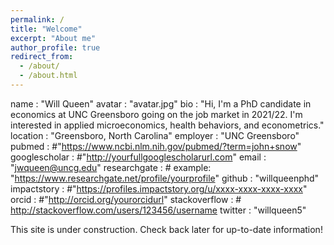 ```yaml
---
permalink: /
title: "Welcome"
excerpt: "About me"
author_profile: true
redirect_from: 
  - /about/
  - /about.html
---
```


name             : "Will Queen"
  avatar           : "avatar.jpg"
  bio              : "Hi, I'm a PhD candidate in economics at UNC Greensboro going on the job market in 2021/22. I'm interested in applied microeconomics, health behaviors, and econometrics."
  location         : "Greensboro, North Carolina"
  employer         : "UNC Greensboro"
  pubmed           : #"https://www.ncbi.nlm.nih.gov/pubmed/?term=john+snow"
  googlescholar    : #"http://yourfullgooglescholarurl.com"
  email            : "jwqueen@uncg.edu"
  researchgate     :  # example: "https://www.researchgate.net/profile/yourprofile"
  github           : "willqueenphd"
  impactstory      : #"https://profiles.impactstory.org/u/xxxx-xxxx-xxxx-xxxx"
  orcid            : #"http://orcid.org/yourorcidurl"
   stackoverflow    : # http://stackoverflow.com/users/123456/username
  twitter          : "willqueen5"

This site is under construction. Check back later for up-to-date information!
